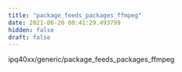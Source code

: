 ```yaml
---
title: "package_feeds_packages_ffmpeg"
date: 2021-06-20 00:41:29.493799
hidden: false
draft: false
---
```


ipq40xx/generic/package_feeds_packages_ffmpeg


